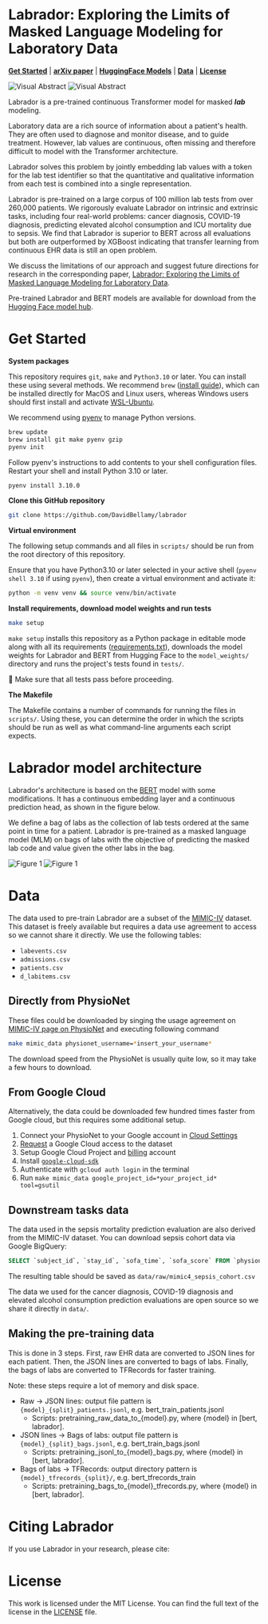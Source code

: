 # Labrador: Exploring the Limits of Masked Language Modeling for Laboratory Data

[**Get Started**](#get-started)
| [**arXiv paper**]()
| [**HuggingFace Models**](https://huggingface.co/Drbellamy/labrador)
| [**Data**](#data)
| [**License**](#license)

![Visual Abstract](img/Lab_Transformer_Visual_Abstract.png#gh-light-mode-only)
![Visual Abstract](img/Lab_Transformer_Visual_Abstract_dark.png#gh-dark-mode-only)

Labrador is a pre-trained continuous Transformer model for masked ***lab*** modeling.

Laboratory data are a rich source of information about a patient's health. They are often used to diagnose and monitor disease, and to guide treatment. However, lab values are continuous, often missing and therefore difficult to model with the Transformer architecture.

Labrador solves this problem by jointly embedding lab values with a token for the lab test identifier so that the quantitative and qualitative information from each test is combined into a single representation. 

Labrador is pre-trained on a large corpus of 100 million lab tests from over 260,000 patients. We rigorously evaluate Labrador on intrinsic and extrinsic tasks, including four real-world problems: cancer diagnosis, COVID-19 diagnosis, predicting elevated alcohol consumption and ICU mortality due to sepsis. We find that Labrador is superior to BERT across all evaluations but both are outperformed by XGBoost indicating that transfer learning from continuous EHR data is still an open problem. 

We discuss the limitations of our approach and suggest future directions for research in the corresponding paper, [Labrador: Exploring the Limits of Masked Language Modeling for Laboratory Data](). 

Pre-trained Labrador and BERT models are available for download from the [Hugging Face model hub](https://huggingface.co/Drbellamy/labrador).

# Get Started

**System packages**

This repository requires `git`, `make` and `Python3.10` or later. You can install these using several methods. We recommend `brew` ([install guide](https://brew.sh/)), which can be installed directly for MacOS and Linux users, whereas Windows users should first install and activate [WSL-Ubuntu](https://learn.microsoft.com/en-us/windows/wsl/install).

We recommend using [pyenv](https://github.com/pyenv/pyenv) to manage Python versions. 

```bash
brew update
brew install git make pyenv gzip
pyenv init
```

Follow pyenv's instructions to add contents to your shell configuration files. Restart your shell and install Python 3.10 or later.
    
```bash
pyenv install 3.10.0
```

**Clone this GitHub repository**
```bash
git clone https://github.com/DavidBellamy/labrador
```

**Virtual environment**

The following setup commands and all files in `scripts/` should be run from the root directory of this repository. 

Ensure that you have Python3.10 or later selected in your active shell (`pyenv shell 3.10` if using `pyenv`), then create a virtual environment and activate it:

```bash
python -m venv venv && source venv/bin/activate
```

**Install requirements, download model weights and run tests**
```bash
make setup
```

`make setup` installs this repository as a Python package in editable mode along with all its requirements ([requirements.txt](requirements.txt)), downloads the model weights for Labrador and BERT from Hugging Face to the `model_weights/` directory and runs the project's tests found in `tests/`. 

🚨 Make sure that all tests pass before proceeding.

**The Makefile**

The Makefile contains a number of commands for running the files in `scripts/`. Using these, you can determine the order in which the scripts should be run as well as what command-line arguments each script expects.

# Labrador model architecture

Labrador's architecture is based on the [BERT](https://arxiv.org/abs/1810.04805) model with some modifications. It has a continuous embedding layer and a continuous prediction head, as shown in the figure below. 

We define a bag of labs as the collection of lab tests ordered at the same point in time for a patient. Labrador is pre-trained as a masked language model (MLM) on bags of labs with the objective of predicting the masked lab code and value given the other labs in the bag.

![Figure 1](img/fig_1.png#gh-light-mode-only)
![Figure 1](img/fig_1_dark.png#gh-dark-mode-only)

# Data

The data used to pre-train Labrador are a subset of the [MIMIC-IV](https://mimic-iv.mit.edu/) dataset. This dataset is freely available but requires a data use agreement to access so we cannot share it directly. We use the following tables:
* `labevents.csv`
* `admissions.csv`
* `patients.csv`
* `d_labitems.csv`

## Directly from PhysioNet

These files could be downloaded by singing the usage agreement on [MIMIC-IV page on PhysioNet](https://physionet.org/content/mimiciv/1.0/) and executing following command
```bash
make mimic_data physionet_username=*insert_your_username*
```
The download speed from the PhysioNet is usually quite low, so it may take a few hours to download.

## From Google Cloud

Alternatively, the data could be downloaded few hundred times faster from Google cloud, but this requires some additional setup.
1. Connect your PhysioNet to your Google account in [Cloud Settings](https://physionet.org/settings/cloud/)
2. [Request](https://physionet.org/projects/mimiciv/1.0/request_access/3) a Google Cloud access to the dataset
3. Setup Google Cloud Project and [billing](https://cloud.google.com/billing/docs/how-to/manage-billing-account) account
4. Install [`google-cloud-sdk`](https://cloud.google.com/sdk/docs/install)
5. Authenticate with `gcloud auth login` in the terminal
6. Run `make mimic_data google_project_id=*your_project_id* tool=gsutil`


## Downstream tasks data

The data used in the sepsis mortality prediction evaluation are also derived from the MIMIC-IV dataset. You can download sepsis cohort data via Google BigQuery:
```sql
SELECT `subject_id`, `stay_id`, `sofa_time`, `sofa_score` FROM `physionet-data.mimiciv_derived.sepsis3`;
```
The resulting table should be saved as `data/raw/mimic4_sepsis_cohort.csv`

The data we used for the cancer diagnosis, COVID-19 diagnosis and elevated alcohol consumption prediction evaluations are open source so we share it directly in `data/`.

## Making the pre-training data

This is done in 3 steps. First, raw EHR data are converted to JSON lines for each patient. Then, the JSON lines are converted to bags of labs. Finally, the bags of labs are converted to TFRecords for faster training.

Note: these steps require a lot of memory and disk space. 

* Raw -> JSON lines: output file pattern is `{model}_{split}_patients.jsonl`, e.g. bert_train_patients.jsonl
    * Scripts: pretraining_raw_data_to_{model}.py, where {model} in [bert, labrador].
* JSON lines -> Bags of labs: output file pattern is `{model}_{split}_bags.jsonl`, e.g. bert_train_bags.jsonl
    * Scripts: pretraining_jsonl_to_{model}_bags.py, where {model} in [bert, labrador].
* Bags of labs -> TFRecords: output directory pattern is `{model}_tfrecords_{split}/`, e.g. bert_tfrecords_train
    * Scripts: pretraining_bags_to_{model}_tfrecords.py, where {model} in [bert, labrador].


# Citing Labrador

If you use Labrador in your research, please cite:


# License

This work is licensed under the MIT License. You can find the full text of the license in the [LICENSE](LICENSE) file.
